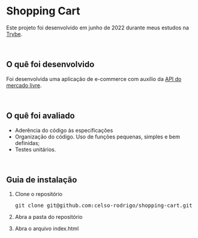 <h1>Shopping Cart</h1>
<p>Este projeto foi desenvolvido em junho de 2022 durante meus estudos na <a href="https://www.betrybe.com/">Trybe</a>.</p>

<br/>

<h2>O quê foi desenvolvido</h2>
<p>Foi desenvolvida uma aplicação de e-commerce com auxílio da <a href="https://developers.mercadolivre.com.br/pt_br/itens-e-buscas">API do mercado livre</a>.</p>
<br/>
  
<h2>O quê foi avaliado</h2>
<ul>
  <li>Aderência do código às especificações</li>
  <li>Organização do código. Uso de funções pequenas, simples e bem definidas;</li>
  <li>Testes unitários.</li>
</ul>

<br/>

<h2>Guia de instalação</h2> 
<ol>
  <li>
    <p>Clone o repositório</p>
    <pre>git clone git@github.com:celso-rodrigo/shopping-cart.git</pre>
  </li>
  <li>
    <p>Abra a pasta do repositório</p>
  </li>
  <li>
    <p>Abra o arquivo index.html</p>
  </li>
</ol>
